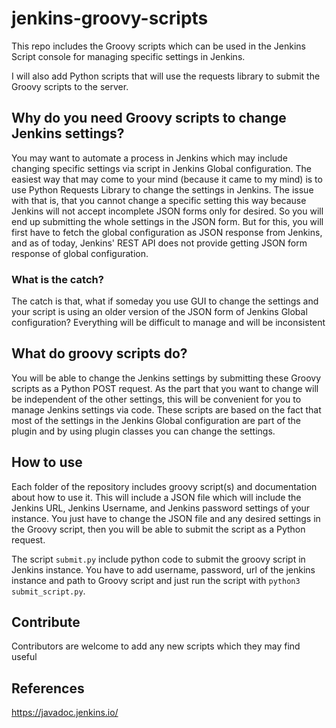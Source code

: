 # jenkins-groovy-scripts

This repo includes the Groovy scripts which can be used in the Jenkins Script console for managing specific settings in Jenkins.

I will also add Python scripts that will use the requests library to submit the Groovy scripts to the server.

## Why do you need Groovy scripts to change Jenkins settings?

You may want to automate a process in Jenkins which may include changing specific settings via script in Jenkins Global configuration. The easiest way that may come to your mind (because it came to my mind) is to use Python Requests Library to change the settings in Jenkins. The issue with that is, that you cannot change a specific setting this way because Jenkins will not accept incomplete JSON forms only for desired. So you will end up submitting the whole settings in the JSON form. But for this, you will first have to fetch the global configuration as JSON response from Jenkins, and as of today, Jenkins' REST API does not provide getting JSON form response of global configuration.

### What is the catch?

The catch is that, what if someday you use GUI to change the settings and your script is using an older version of the JSON form of Jenkins Global configuration?
Everything will be difficult to manage and will be inconsistent

## What do groovy scripts do?

You will be able to change the Jenkins settings by submitting these Groovy scripts as a Python POST request. As the part that you want to change will be independent of the other settings, this will be convenient for you to manage Jenkins settings via code. These scripts are based on the fact that most of the settings in the Jenkins Global configuration are part of the plugin and by using plugin classes you can change the settings.

## How to use

Each folder of the repository includes groovy script(s) and documentation about how to use it. This will include a JSON file which will include the Jenkins URL, Jenkins Username, and Jenkins password settings of your instance. You just have to change the JSON file and any desired settings in the Groovy script, then you will be able to submit the script as a Python request.

The script `submit.py` include python code to submit the groovy script in Jenkins instance. You have to add username, password, url of the jenkins instance and path to Groovy script and just run the script with `python3 submit_script.py`.

## Contribute

Contributors are welcome to add any new scripts which they may find useful

## References

<https://javadoc.jenkins.io/>
